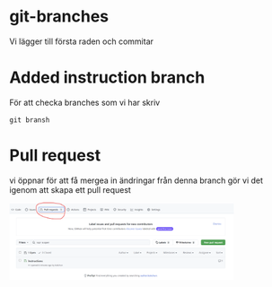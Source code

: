 # git-branches


Vi lägger till första raden och commitar

# Added instruction branch

För att checka branches som vi har skriv 

```
git bransh

```

# Pull request

vi öppnar för att få mergea in ändringar från denna branch
gör vi det igenom att skapa ett pull request 

<img src= "assets/pull_request.png" width= 400>